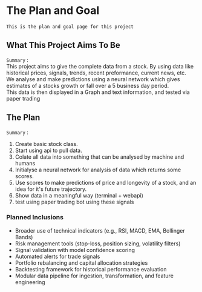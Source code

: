 # The Plan and Goal

`This is the plan and goal page for this project`

## What This Project Aims To Be

`Summary` :  
This project aims to give the complete data from a stock.
By using data like historical prices, signals, trends, recent preformance, current news, etc.  
We analyse and make predictions using a neural network which gives estimates of a stocks growth or fall over a 5 business day period.  
This data is then displayed in a Graph and text information, and tested via paper trading

## The Plan

`Summary` :

1. Create basic stock class.
2. Start using api to pull data.
3. Colate all data into something that can be analysed by machine and humans
4. Initialyse a neural network for analysis of data which returns some scores.
5. Use scores to make predictions of price and longevity of a stock, and an idea for it's future trajectory.
6. Show data in a meaningful way (terminal + webapi)
7. test using paper trading bot using these signals

### Planned Inclusions

- Broader use of technical indicators (e.g., RSI, MACD, EMA, Bollinger Bands)
- Risk management tools (stop-loss, position sizing, volatility filters)
- Signal validation with model confidence scoring
- Automated alerts for trade signals
- Portfolio rebalancing and capital allocation strategies
- Backtesting framework for historical performance evaluation
- Modular data pipeline for ingestion, transformation, and feature engineering
